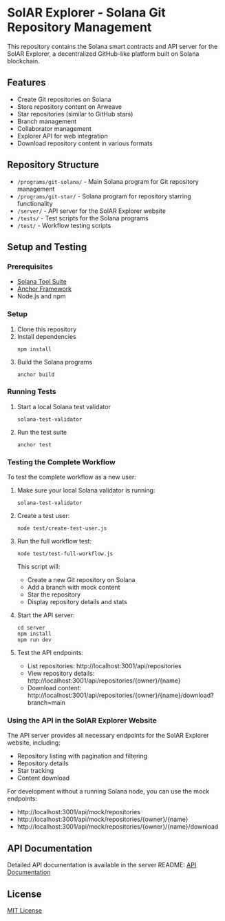 # SolAR Explorer - Solana Git Repository Management

This repository contains the Solana smart contracts and API server for the SolAR Explorer, a decentralized GitHub-like platform built on Solana blockchain.

## Features

- Create Git repositories on Solana
- Store repository content on Arweave
- Star repositories (similar to GitHub stars)
- Branch management
- Collaborator management
- Explorer API for web integration
- Download repository content in various formats

## Repository Structure

- `/programs/git-solana/` - Main Solana program for Git repository management
- `/programs/git-star/` - Solana program for repository starring functionality
- `/server/` - API server for the SolAR Explorer website
- `/tests/` - Test scripts for the Solana programs
- `/test/` - Workflow testing scripts

## Setup and Testing

### Prerequisites

- [Solana Tool Suite](https://docs.solana.com/cli/install-solana-cli-tools)
- [Anchor Framework](https://www.anchor-lang.com/)
- Node.js and npm

### Setup

1. Clone this repository
2. Install dependencies
   ```
   npm install
   ```
3. Build the Solana programs
   ```
   anchor build
   ```

### Running Tests

1. Start a local Solana test validator
   ```
   solana-test-validator
   ```

2. Run the test suite
   ```
   anchor test
   ```

### Testing the Complete Workflow

To test the complete workflow as a new user:

1. Make sure your local Solana validator is running:
   ```
   solana-test-validator
   ```

2. Create a test user:
   ```
   node test/create-test-user.js
   ```

3. Run the full workflow test:
   ```
   node test/test-full-workflow.js
   ```

   This script will:
   - Create a new Git repository on Solana
   - Add a branch with mock content
   - Star the repository
   - Display repository details and stats

4. Start the API server:
   ```
   cd server
   npm install
   npm run dev
   ```

5. Test the API endpoints:
   - List repositories: http://localhost:3001/api/repositories
   - View repository details: http://localhost:3001/api/repositories/{owner}/{name}
   - Download content: http://localhost:3001/api/repositories/{owner}/{name}/download?branch=main

### Using the API in the SolAR Explorer Website

The API server provides all necessary endpoints for the SolAR Explorer website, including:

- Repository listing with pagination and filtering
- Repository details
- Star tracking
- Content download

For development without a running Solana node, you can use the mock endpoints:
- http://localhost:3001/api/mock/repositories
- http://localhost:3001/api/mock/repositories/{owner}/{name}
- http://localhost:3001/api/mock/repositories/{owner}/{name}/download

## API Documentation

Detailed API documentation is available in the server README:
[API Documentation](/server/README.md)

## License

[MIT License](LICENSE)